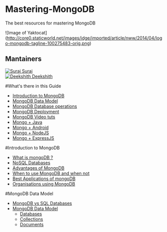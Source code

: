 # Mastering-MongoDB
The best resources for mastering MongoDB

![Image of Yaktocat]
(http://core0.staticworld.net/images/idge/imported/article/nww/2014/04/logo-mongodb-tagline-100275483-orig.png)

## Mantainers
[![Suraj](https://avatars1.githubusercontent.com/u/8401804?v=3&s=32) Suraj](https://github.com/suraj-bk)  
[![Deekshith](https://avatars1.githubusercontent.com/u/8401804?v=3&s=32) Deekshith](https://github.com/DeekshithShetty)

#What's there in this Guide
* [Introduction to MongoDB](#)
* [MongoDB Data Model](#)
* [MongoDB Database operations](#)
* [MongoDB Deployment](#)
* [MongoDB Video tuts](#)
* [Mongo + Java](#)
* [Mongo + Android](#)
* [Mongo + NodeJS](#)
* [Mongo + ExpressJS](#)

#Introduction to MongoDB
* [What is mongoDB ?](#)
* [NoSQL Databases](#)       
* [Advantages of MongoDB](#)
* [When to use MongoDB and when not](#)
* [Best Applications of mongoDB](#)
* [Organisations using MongoDB](#)

#MongoDB Data Model
* [MongoDB vs SQL Databases](#)
* [MongoDB Data Model](#)
  * [Databases](#)
  * [Collections](#)
  * [Documents](#)


